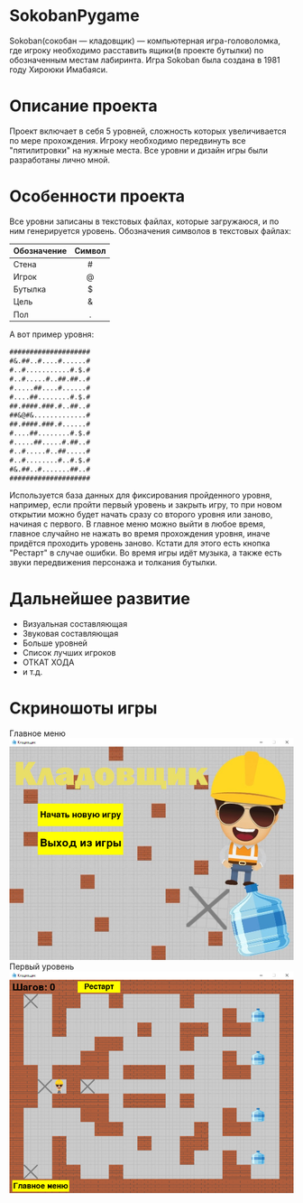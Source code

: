 # SokobanPygame
Sokoban(сокобан — кладовщик) — компьютерная игра-головоломка, где игроку необходимо расставить ящики(в проекте бутылки) по обозначенным местам лабиринта. Игра Sokoban была создана в 1981 году Хироюки Имабаяси.

# Описание проекта
Проект включает в себя 5 уровней, сложность которых увеличивается по мере прохождения. Игроку необходимо передвинуть все "пятилитровки" на нужные места. Все уровни и дизайн игры были разработаны лично мной.

# Особенности проекта
Все уровни записаны в текстовых файлах, которые загружаюся, и по ним генерируется уровень. Обозначения символов в текстовых файлах:

| Обозначение| Символ|
| -----------|:-----:|
| Стена      | #     |
| Игрок      | @     |
| Бутылка    | $     |
| Цель	     | &     |
| Пол        | .     |

А вот пример уровня:
```
####################
#&.##..#....#......#
#..#...........#.$.#
#..#.....#..##.##..#
#.....##....#......#
#....##........#.$.#
##.####.###.#..##..#
##&@#&.............#
##.####.###.#......#
#....##........#.$.#
#.....##.....#.##..#
#..#.....#..##.....#
#..#........#..#.$.#
#&.##..#.......##..#
####################
```

Используется база данных для фиксирования пройденного уровня, например, если пройти первый уровень и закрыть игру, то при новом открытии можно будет начать сразу со второго уровня или заново, начиная с первого. В главное меню можно выйти в любое время, главное случайно не нажать во время прохождения уровня, иначе придётся проходить уровень заново. Кстати для этого есть кнопка "Рестарт" в случае ошибки.
Во время игры идёт музыка, а также есть звуки передвижения персонажа и толкания бутылки.

# Дальнейшее развитие
 * Визуальная составляющая
 * Звуковая составляющая
 * Больше уровней
 * Список лучших игроков
 * ОТКАТ ХОДА
 * и т.д.

# Скриношоты игры
Главное меню
!["Main menu"](data/screenshoots_for_readme/main_menu.png?raw=true "Main menu")
Первый уровень
!["First level"](data/screenshoots_for_readme/first_lvl.png?raw=true "First level")
